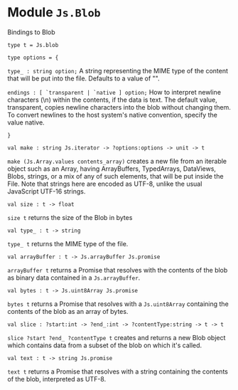 
# Module `Js.Blob`

Bindings to Blob

```
type t = Js.blob
```
```
type options = {
```
`type_ : string option;`
A string representing the MIME type of the content that will be put into the file. Defaults to a value of "".

``endings : [ `transparent | `native ] option;``
How to interpret newline characters (\\n) within the contents, if the data is text. The default value, transparent, copies newline characters into the blob without changing them. To convert newlines to the host system's native convention, specify the value native.

```
}
```
```
val make : string Js.iterator -> ?options:options -> unit -> t
```
`make (Js.Array.values contents_array)` creates a new file from an iterable object such as an Array, having ArrayBuffers, TypedArrays, DataViews, Blobs, strings, or a mix of any of such elements, that will be put inside the File. Note that strings here are encoded as UTF-8, unlike the usual JavaScript UTF-16 strings.

```
val size : t -> float
```
`size t` returns the size of the Blob in bytes

```
val type_ : t -> string
```
`type_ t` returns the MIME type of the file.

```
val arrayBuffer : t -> Js.arrayBuffer Js.promise
```
`arrayBuffer t` returns a Promise that resolves with the contents of the blob as binary data contained in a `Js.arrayBuffer`.

```
val bytes : t -> Js.uint8Array Js.promise
```
`bytes t` returns a Promise that resolves with a `Js.uint8Array` containing the contents of the blob as an array of bytes.

```
val slice : ?start:int -> ?end_:int -> ?contentType:string -> t -> t
```
`slice ?start ?end_ ?contentType t` creates and returns a new Blob object which contains data from a subset of the blob on which it's called.

```
val text : t -> string Js.promise
```
`text t` returns a Promise that resolves with a string containing the contents of the blob, interpreted as UTF-8.
